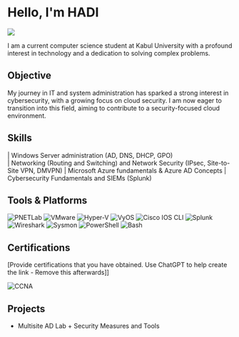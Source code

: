 # Hello, I'm HADI
<a href="www.linkedin.com/in/mohammad-hadi-tavana-4a72b1319"><img src="https://img.shields.io/badge/-LinkedIn-0072b1?&style=for-the-badge&logo=linkedin&logoColor=white" /></a>

I am a current computer science student at Kabul University with a profound interest in technology and a dedication to solving complex problems.

## Objective

My journey in IT and system administration has sparked a strong interest in cybersecurity, with a growing focus on cloud security. I am now eager to transition into this field, aiming to contribute to a security-focused cloud environment.

## Skills
                                        
| Windows Server administration (AD, DNS, DHCP, GPO)       
| Networking (Routing and Switching) and Network Security (IPsec, Site-to-Site VPN, DMVPN)
| Microsoft Azure fundamentals & Azure AD Concepts
| Cybersecurity Fundamentals and SIEMs (Splunk)

## Tools & Platforms
<!-- Virtualization & Simulation -->
<div>
  <img src="https://img.shields.io/badge/PNETLab-1E1E1E?style=for-the-badge&logo=linux&logoColor=white" alt="PNETLab" />
  <img src="https://img.shields.io/badge/VMware-607078?style=for-the-badge&logo=vmware&logoColor=white" alt="VMware" />
  <img src="https://img.shields.io/badge/Hyper--V-0078D4?style=for-the-badge&logo=windows&logoColor=white" alt="Hyper-V" />

  <!-- Networking & Routing -->
  <img src="https://img.shields.io/badge/VyOS-092E20?style=for-the-badge&logo=gnubash&logoColor=white" alt="VyOS" />
  <img src="https://img.shields.io/badge/Cisco_IOS_CLI-1BA0D7?style=for-the-badge&logo=cisco&logoColor=white" alt="Cisco IOS CLI" />

  <!-- Security & Monitoring -->
  <img src="https://img.shields.io/badge/Splunk-000000?style=for-the-badge&logo=splunk&logoColor=white" alt="Splunk" />
  <img src="https://img.shields.io/badge/Wireshark-1679A7?style=for-the-badge&logo=wireshark&logoColor=white" alt="Wireshark" />
  <img src="https://img.shields.io/badge/Sysmon-2E3440?style=for-the-badge&logo=windows&logoColor=white" alt="Sysmon" />

  <!-- Scripting & CLI -->
  <img src="https://img.shields.io/badge/PowerShell-012456?style=for-the-badge&logo=powershell&logoColor=white" alt="PowerShell" />
  <img src="https://img.shields.io/badge/Bash-4EAA25?style=for-the-badge&logo=gnubash&logoColor=white" alt="Bash" />
</div>


## Certifications
[Provide certifications that you have obtained. Use ChatGPT to help create the link - Remove this afterwards]]
<div>
<img src="https://img.shields.io/badge/CCNA-1BA0D7?style=for-the-badge&logo=cisco&logoColor=white" alt="CCNA" />
</div>

## Projects
- Multisite AD Lab + Security Measures and Tools
